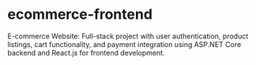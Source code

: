 # ecommerce-frontend

E-commerce Website: Full-stack project with user authentication, product listings, cart functionality, and payment integration using ASP.NET Core backend and React.js for frontend development.
